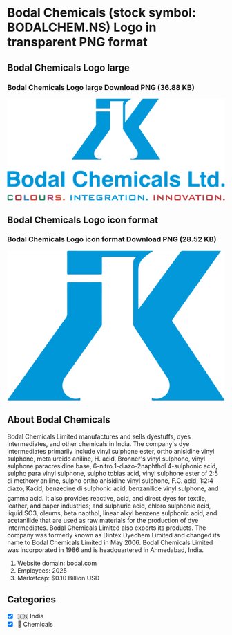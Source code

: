 # Bodal Chemicals (stock symbol: BODALCHEM.NS) Logo in transparent PNG format

## Bodal Chemicals Logo large

### Bodal Chemicals Logo large Download PNG (36.88 KB)

![Bodal Chemicals Logo large Download PNG (36.88 KB)](/img/orig/BODALCHEM.NS_BIG-83291130.png)

## Bodal Chemicals Logo icon format

### Bodal Chemicals Logo icon format Download PNG (28.52 KB)

![Bodal Chemicals Logo icon format Download PNG (28.52 KB)](/img/orig/BODALCHEM.NS-746ef9c0.png)

## About Bodal Chemicals

Bodal Chemicals Limited manufactures and sells dyestuffs, dyes intermediates, and other chemicals in India. The company's dye intermediates primarily include vinyl sulphone ester, ortho anisidine vinyl sulphone, meta ureido aniline, H. acid, Bronner's vinyl sulphone, vinyl sulphone paracresidine base, 6-nitro 1-diazo-2naphthol 4-sulphonic acid, sulpho para vinyl sulphone, sulpho tobias acid, vinyl sulphone ester of 2:5 di methoxy aniline, sulpho ortho anisidine vinyl sulphone, F.C. acid, 1:2:4 diazo, Kacid, benzedine di sulphonic acid, benzanilide vinyl sulphone, and gamma acid. It also provides reactive, acid, and direct dyes for textile, leather, and paper industries; and sulphuric acid, chloro sulphonic acid, liquid SO3, oleums, beta napthol, linear alkyl benzene sulphonic acid, and acetanilide that are used as raw materials for the production of dye intermediates. Bodal Chemicals Limited also exports its products. The company was formerly known as Dintex Dyechem Limited and changed its name to Bodal Chemicals Limited in May 2006. Bodal Chemicals Limited was incorporated in 1986 and is headquartered in Ahmedabad, India.

1. Website domain: bodal.com
2. Employees: 2025
3. Marketcap: $0.10 Billion USD


## Categories
- [x] 🇮🇳 India
- [x] 🧪 Chemicals
